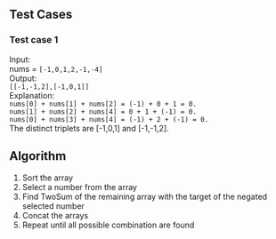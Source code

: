 ## Test Cases

### Test case 1

Input: <br />
nums = `[-1,0,1,2,-1,-4]` <br />
Output: <br />
`[[-1,-1,2],[-1,0,1]]` <br />
Explanation: <br />
`nums[0] + nums[1] + nums[2] = (-1) + 0 + 1 = 0.` <br />
`nums[1] + nums[2] + nums[4] = 0 + 1 + (-1) = 0.` <br />
`nums[0] + nums[3] + nums[4] = (-1) + 2 + (-1) = 0.` <br />
The distinct triplets are [-1,0,1] and [-1,-1,2]. <br />

## Algorithm

1. Sort the array
2. Select a number from the array
3. Find TwoSum of the remaining array with the target of the negated selected number
4. Concat the arrays
5. Repeat until all possible combination are found
